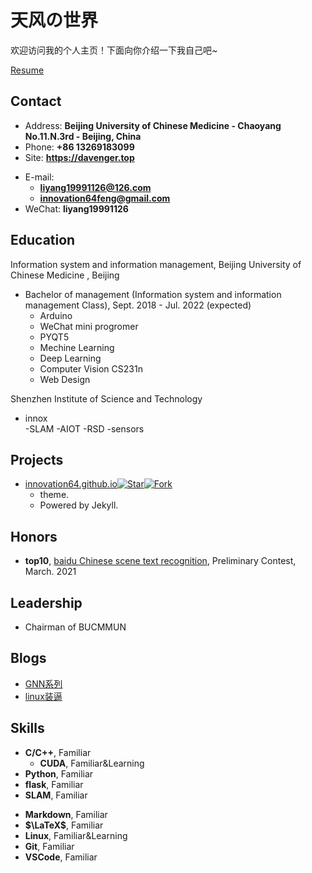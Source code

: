 # 天风の世界

欢迎访问我的个人主页！下面向你介绍一下我自己吧\~

[Resume](https://innovation64.github.io/ly.pdf)

<!-- .slide -->

## Contact

- Address: **Beijing University of Chinese Medicine - Chaoyang No.11.N.3rd - Beijing, China**
- Phone: **+86 13269183099**
- Site: **<https://davenger.top>**

<!-- .slide vertical=true -->

- E-mail:
  - **[liyang19991126@126.com](mailto:liyang19991126@126.com)**
  - **[innovation64feng@gmail.com](mailto:innovation64feng@gmail.com)**
- WeChat: **liyang19991126**

<!-- .slide -->

## Education

<!-- .slide vertical=true -->

Information system and information management, Beijing University of Chinese Medicine , Beijing

- Bachelor of management (Information system and information management Class), Sept. 2018 - Jul. 2022 (expected)
  - Arduino
  - WeChat mini progromer
  - PYQT5
  - Mechine Learning
  - Deep Learning
  - Computer Vision CS231n
  - Web Design

Shenzhen Institute of Science and Technology
- innox  
  -SLAM
  -AIOT
  -RSD
  -sensors
<!-- .slide -->

## Projects

<!-- .slide vertical=true -->

- [innovation64.github.io](https://github.com/innovation64/innovation64.github.io)[![Star](https://img.shields.io/github/stars/innovation64/innovation64.github.io.svg)](https://github.com/innovation64/innovation64.github.io)[![Fork](https://img.shields.io/github/forks/innovation64/innovation64.github.io.github.io.svg)](https://github.com/innovation64/innovation64.github.io/fork)
  - theme.
  - Powered by Jekyll.
<!-- .slide -->

## Honors

- **top10**, [baidu Chinese scene text recognition](https://aistudio.baidu.com/aistudio/projectdetail/1673180), Preliminary Contest, March. 2021

<!-- .slide -->

## Leadership

- Chairman of BUCMMUN

<!-- .slide -->

## Blogs

- [GNN系列](https://innovation64.github.io/_posts/2021-12-30-GNN-1.1/)
- [linux装逼](https://innovation64.github.io/_posts/2021-08-21-linux%E8%A3%85%E9%80%BC%E7%A5%9E%E5%99%A8/)
<!-- .slide -->

## Skills

<!-- .slide vertical=true -->

- **C/C++**, Familiar
  - **CUDA**, Familiar&Learning
- **Python**, Familiar
- **flask**, Familiar
- **SLAM**, Familiar

<!-- .slide vertical=true -->

- **Markdown**, Familiar
- **$\LaTeX$**, Familiar
- **Linux**, Familiar&Learning
- **Git**, Familiar
- **VSCode**, Familiar
